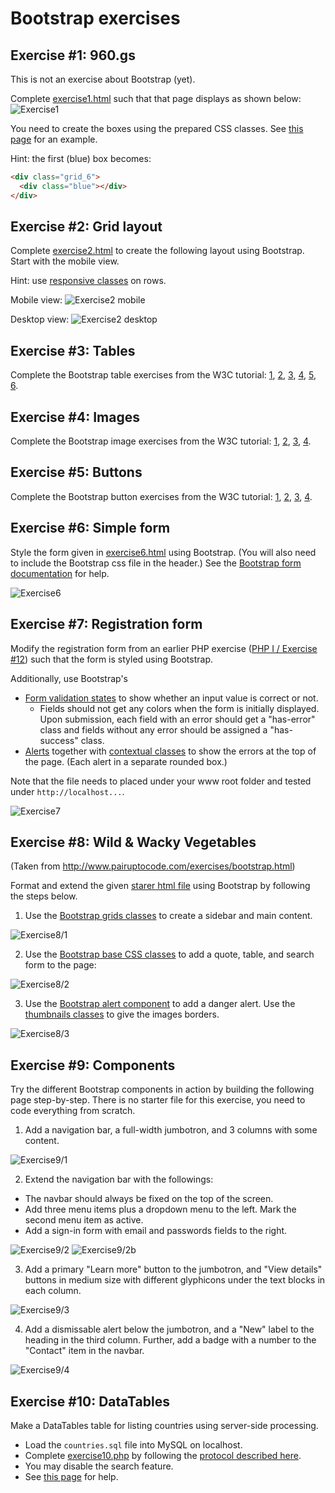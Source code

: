 # Bootstrap exercises

## Exercise #1: 960.gs

This is not an exercise about Bootstrap (yet).

Complete [exercise1.html](exercise1.html) such that that page displays as shown below:
![Exercise1](images/exercise1.png)

You need to create the boxes using the prepared CSS classes. See [this page](http://960.gs/demo.html) for an example.

Hint: the first (blue) box becomes:

```html
<div class="grid_6"> 
  <div class="blue"></div> 
</div>
```

## Exercise #2: Grid layout

Complete [exercise2.html](exercise2.html) to create the following layout using Bootstrap.  Start with the mobile view.

Hint: use [responsive classes](http://getbootstrap.com/css/#responsive-utilities) on rows.

Mobile view:
![Exercise2 mobile](images/exercise2_mobile.png)

Desktop view:
![Exercise2 desktop](images/exercise2_desktop.png)


## Exercise #3: Tables

Complete the Bootstrap table exercises from the W3C tutorial: [1](http://www.w3schools.com/bootstrap/exercise.asp?filename=exercise_tables1), [2](http://www.w3schools.com/bootstrap/exercise.asp?filename=exercise_tables2), [3](http://www.w3schools.com/bootstrap/exercise.asp?filename=exercise_tables3), [4](http://www.w3schools.com/bootstrap/exercise.asp?filename=exercise_tables4), [5](http://www.w3schools.com/bootstrap/exercise.asp?filename=exercise_tables5), [6](http://www.w3schools.com/bootstrap/exercise.asp?filename=exercise_tables6).


## Exercise #4: Images

Complete the Bootstrap image exercises from the W3C tutorial: [1](http://www.w3schools.com/bootstrap/exercise.asp?filename=exercise_images1),
[2](http://www.w3schools.com/bootstrap/exercise.asp?filename=exercise_images2), [3](http://www.w3schools.com/bootstrap/exercise.asp?filename=exercise_images3), [4](http://www.w3schools.com/bootstrap/exercise.asp?filename=exercise_images4).


## Exercise #5: Buttons

Complete the Bootstrap button exercises from the W3C tutorial:
[1](http://www.w3schools.com/bootstrap/exercise.asp?filename=exercise_buttons1), [2](http://www.w3schools.com/bootstrap/exercise.asp?filename=exercise_buttons2), [3](http://www.w3schools.com/bootstrap/exercise.asp?filename=exercise_buttons3), [4](http://www.w3schools.com/bootstrap/exercise.asp?filename=exercise_buttons4).


## Exercise #6: Simple form

Style the form given in [exercise6.html](exercise6.html) using Bootstrap. (You will also need to include the Bootstrap css file in the header.) See the [Bootstrap form documentation](http://getbootstrap.com/css/#forms) for help.

![Exercise6](images/exercise6.png)


## Exercise #7: Registration form

Modify the registration form from an earlier PHP exercise ([PHP I / Exercise #12](../../)) such that the form is styled using Bootstrap.

Additionally, use Bootstrap's
  - [Form validation states](http://getbootstrap.com/css/#forms-control-validation)  to show whether an input value is correct or not.
    * Fields should not get any colors when the form is initially displayed. Upon submission, each field with an error should get a "has-error" class and fields without any error should be assigned a "has-success" class.
  - [Alerts](http://getbootstrap.com/components/#alerts) together with [contextual classes](http://getbootstrap.com/css/#helper-classes-backgrounds) to show the errors at the top of the page. (Each alert in a separate rounded box.)

Note that the file needs to placed under your www root folder and tested under `http://localhost...`.

![Exercise7](images/exercise7.png)


## Exercise #8: Wild & Wacky Vegetables

(Taken from http://www.pairuptocode.com/exercises/bootstrap.html)

Format and extend the given [starer html file](exercise8.html) using Bootstrap by following the steps below.

1) Use the [Bootstrap grids classes](http://getbootstrap.com/css/#grid) to create a sidebar and main content.

![Exercise8/1](images/exercise8_1.png)

2) Use the [Bootstrap base CSS classes](http://getbootstrap.com/css/#type) to add a quote, table, and search form to the page:

![Exercise8/2](images/exercise8_2.png)

3) Use the [Bootstrap alert component](http://getbootstrap.com/components/#alerts) to add a danger alert. Use the [thumbnails classes](http://getbootstrap.com/components/#thumbnails) to give the images borders.

![Exercise8/3](images/exercise8_3.png)


## Exercise #9: Components

Try the different Bootstrap components in action by building the following page step-by-step. There is no starter file for this exercise, you need to code everything from scratch.

1) Add a navigation bar, a full-width jumbotron, and 3 columns with some content.

![Exercise9/1](images/exercise9_1.png)

2) Extend the navigation bar with the followings:
  - The navbar should always be fixed on the top of the screen.
  - Add three menu items plus a dropdown menu to the left. Mark the second menu item as active.
  - Add a sign-in form with email and passwords fields to the right.

![Exercise9/2](images/exercise9_2.png)
![Exercise9/2b](images/exercise9_2b.png)

3) Add a primary "Learn more" button to the jumbotron, and "View details" buttons in medium size with different glyphicons under the text blocks in each column.

![Exercise9/3](images/exercise9_3.png)

4) Add a dismissable alert below the jumbotron, and a "New" label to the heading in the third column. Further, add a badge with a number to the "Contact" item in the navbar.

![Exercise9/4](images/exercise9_4.png)


## Exercise #10: DataTables

Make a DataTables table for listing countries using server-side processing.

  - Load the `countries.sql` file into MySQL on localhost.
  - Complete [exercise10.php](exercise10.php) by following the [protocol described here](https://datatables.net/manual/server-side).
  - You may disable the search feature.
  - See [this page](https://datatables.net/examples/server_side/simple.html) for help.
